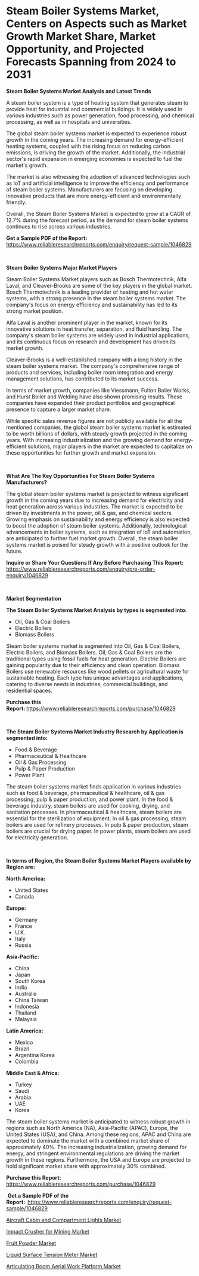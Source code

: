 <p><h1>Steam Boiler Systems Market, Centers on Aspects such as Market Growth Market Share, Market Opportunity, and Projected Forecasts Spanning from 2024 to 2031</h1></p><p><strong>Steam Boiler Systems Market Analysis and Latest Trends</strong></p>
<p><p>A steam boiler system is a type of heating system that generates steam to provide heat for industrial and commercial buildings. It is widely used in various industries such as power generation, food processing, and chemical processing, as well as in hospitals and universities.</p><p>The global steam boiler systems market is expected to experience robust growth in the coming years. The increasing demand for energy-efficient heating systems, coupled with the rising focus on reducing carbon emissions, is driving the growth of the market. Additionally, the industrial sector's rapid expansion in emerging economies is expected to fuel the market's growth.</p><p>The market is also witnessing the adoption of advanced technologies such as IoT and artificial intelligence to improve the efficiency and performance of steam boiler systems. Manufacturers are focusing on developing innovative products that are more energy-efficient and environmentally friendly.</p><p>Overall, the Steam Boiler Systems Market is expected to grow at a CAGR of 12.7% during the forecast period, as the demand for steam boiler systems continues to rise across various industries.</p></p>
<p><strong>Get a Sample PDF of the Report:&nbsp;</strong> <a href="https://www.reliableresearchreports.com/enquiry/request-sample/1046829">https://www.reliableresearchreports.com/enquiry/request-sample/1046829</a></p>
<p>&nbsp;</p>
<p><strong>Steam Boiler Systems Major Market Players</strong></p>
<p><p>Steam Boiler Systems Market players such as Bosch Thermotechnik, Alfa Laval, and Cleaver-Brooks are some of the key players in the global market. Bosch Thermotechnik is a leading provider of heating and hot water systems, with a strong presence in the steam boiler systems market. The company's focus on energy efficiency and sustainability has led to its strong market position.</p><p>Alfa Laval is another prominent player in the market, known for its innovative solutions in heat transfer, separation, and fluid handling. The company's steam boiler systems are widely used in industrial applications, and its continuous focus on research and development has driven its market growth.</p><p>Cleaver-Brooks is a well-established company with a long history in the steam boiler systems market. The company's comprehensive range of products and services, including boiler room integration and energy management solutions, has contributed to its market success.</p><p>In terms of market growth, companies like Viessmann, Fulton Boiler Works, and Hurst Boiler and Welding have also shown promising results. These companies have expanded their product portfolios and geographical presence to capture a larger market share.</p><p>While specific sales revenue figures are not publicly available for all the mentioned companies, the global steam boiler systems market is estimated to be worth billions of dollars, with steady growth projected in the coming years. With increasing industrialization and the growing demand for energy-efficient solutions, major players in the market are expected to capitalize on these opportunities for further growth and market expansion.</p></p>
<p>&nbsp;</p>
<p><strong>What Are The Key Opportunities For Steam Boiler Systems Manufacturers?</strong></p>
<p><p>The global steam boiler systems market is projected to witness significant growth in the coming years due to increasing demand for electricity and heat generation across various industries. The market is expected to be driven by investments in the power, oil & gas, and chemical sectors. Growing emphasis on sustainability and energy efficiency is also expected to boost the adoption of steam boiler systems. Additionally, technological advancements in boiler systems, such as integration of IoT and automation, are anticipated to further fuel market growth. Overall, the steam boiler systems market is poised for steady growth with a positive outlook for the future.</p></p>
<p><strong>Inquire or Share Your Questions If Any Before Purchasing This Report:</strong> <a href="https://www.reliableresearchreports.com/enquiry/pre-order-enquiry/1046829">https://www.reliableresearchreports.com/enquiry/pre-order-enquiry/1046829</a></p>
<p>&nbsp;</p>
<p><strong>Market Segmentation</strong></p>
<p><strong>The Steam Boiler Systems Market Analysis by types is segmented into:</strong></p>
<p><ul><li>Oil, Gas & Coal Boilers</li><li>Electric Boilers</li><li>Biomass Boilers</li></ul></p>
<p><p>Steam boiler systems market is segmented into Oil, Gas & Coal Boilers, Electric Boilers, and Biomass Boilers. Oil, Gas & Coal Boilers are the traditional types using fossil fuels for heat generation. Electric Boilers are gaining popularity due to their efficiency and clean operation. Biomass Boilers use renewable resources like wood pellets or agricultural waste for sustainable heating. Each type has unique advantages and applications, catering to diverse needs in industries, commercial buildings, and residential spaces.</p></p>
<p><strong>Purchase this Report:&nbsp;</strong><a href="https://www.reliableresearchreports.com/purchase/1046829">https://www.reliableresearchreports.com/purchase/1046829</a></p>
<p>&nbsp;</p>
<p><strong>The Steam Boiler Systems Market Industry Research by Application is segmented into:</strong></p>
<p><ul><li>Food & Beverage</li><li>Pharmaceutical & Healthcare</li><li>Oil & Gas Processing</li><li>Pulp & Paper Production</li><li>Power Plant</li></ul></p>
<p><p>The steam boiler systems market finds application in various industries such as food & beverage, pharmaceutical & healthcare, oil & gas processing, pulp & paper production, and power plant. In the food & beverage industry, steam boilers are used for cooking, drying, and sanitation processes. In pharmaceutical & healthcare, steam boilers are essential for the sterilization of equipment. In oil & gas processing, steam boilers are used for refinery processes. In pulp & paper production, steam boilers are crucial for drying paper. In power plants, steam boilers are used for electricity generation.</p></p>
<p>&nbsp;</p>
<p><strong>In terms of Region, the Steam Boiler Systems Market Players available by Region are:</strong></p>
<p>
    <p> <strong> North America: </strong>
        <ul>
            <li>United States</li>
            <li>Canada</li>
        </ul>
        </p> 
    <p> <strong> Europe: </strong>
        <ul>
            <li>Germany</li>
            <li>France</li>
            <li>U.K.</li>
            <li>Italy</li>
            <li>Russia</li>
        </ul>
        </p> 
    <p> <strong> Asia-Pacific: </strong>
        <ul>
            <li>China</li>
            <li>Japan</li>
            <li>South Korea</li>
            <li>India</li>
            <li>Australia</li>
            <li>China Taiwan</li>
            <li>Indonesia</li>
            <li>Thailand</li>
            <li>Malaysia</li>
        </ul>
        </p> 
    <p> <strong> Latin America: </strong>
        <ul>
            <li>Mexico</li>
            <li>Brazil</li>
            <li>Argentina Korea</li>
            <li>Colombia</li>
        </ul>
        </p> 
    <p> <strong> Middle East & Africa: </strong>
        <ul>
            <li>Turkey</li>
            <li>Saudi</li>
            <li>Arabia</li>
            <li>UAE</li>
            <li>Korea</li>
        </ul>
    </p>
    </p>
<p><p>The steam boiler systems market is anticipated to witness robust growth in regions such as North America (NA), Asia-Pacific (APAC), Europe, the United States (USA), and China. Among these regions, APAC and China are expected to dominate the market with a combined market share of approximately 40%. The increasing industrialization, growing demand for energy, and stringent environmental regulations are driving the market growth in these regions. Furthermore, the USA and Europe are projected to hold significant market share with approximately 30% combined.</p></p>
<p><strong>Purchase this Report: </strong><a href="https://www.reliableresearchreports.com/purchase/1046829">https://www.reliableresearchreports.com/purchase/1046829</a></p>
<p>&nbsp;<strong>Get a Sample PDF of the Report:&nbsp;&nbsp;</strong><a href="https://www.reliableresearchreports.com/enquiry/request-sample/1046829">https://www.reliableresearchreports.com/enquiry/request-sample/1046829</a></p>
<p><strong></strong></p>
<p><p><a href="https://medium.com/@olenwuckert56/aircraft-cabin-and-compartment-lights-market-share-evolution-and-market-growth-trends-2024-2031-196ab4e9c401">Aircraft Cabin and Compartment Lights Market</a></p><p><a href="https://medium.com/@olenwuckert56/impact-crusher-for-mining-market-trends-and-market-analysis-forecasted-for-period-2024-2031-9ed923cbec0f">Impact Crusher for Mining Market</a></p><p><a href="https://github.com/suaretopek9/Market-Research-Report-List-1/blob/main/fruit-powder-market.md">Fruit Powder Market</a></p><p><a href="https://github.com/mharielmesa/Market-Research-Report-List-1/blob/main/liquid-surface-tension-meter-market.md">Liquid Surface Tension Meter Market</a></p><p><a href="https://medium.com/@olenwuckert56/articulating-boom-aerial-work-platform-market-insights-into-market-cagr-market-trends-and-growth-d54797b9dffe">Articulating Boom Aerial Work Platform Market</a></p></p>